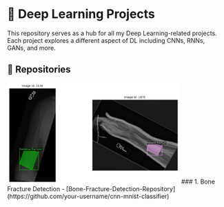 # 🧠 Deep Learning Projects

This repository serves as a hub for all my Deep Learning-related projects. Each project explores a different aspect of DL including CNNs, RNNs, GANs, and more.

## 🔗 Repositories

<img src="https://github.com/NoorNick/Deep-Learning/blob/main/__results___5_1.png?raw=true" width="400"/>
### 1. Bone Fracture Detection
- [Bone-Fracture-Detection-Repository](https://github.com/your-username/cnn-mnist-classifier)

